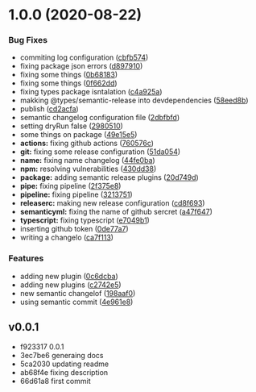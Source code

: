 # 1.0.0 (2020-08-22)


### Bug Fixes

* commiting log configuration ([cbfb574](https://github.com/codibre/boilerplate-base/commit/cbfb5746476101b82d80439ff488021c96a0e2b9))
* fixing package json errors ([d897910](https://github.com/codibre/boilerplate-base/commit/d8979106df34409d42d34c80cca9aab678f33bf5))
* fixing some things ([0b68183](https://github.com/codibre/boilerplate-base/commit/0b68183d729de2f7bd3ff049528f60604aa1c6e1))
* fixing some things ([0f662dd](https://github.com/codibre/boilerplate-base/commit/0f662ddde6591f5bf4bc3338e3ac7b2a643f94d5))
* fixing types package isntalation ([c4a925a](https://github.com/codibre/boilerplate-base/commit/c4a925a1ca4669187b0086db32c25a885a5c0970))
* makking @types/semantic-release into devdependencies ([58eed8b](https://github.com/codibre/boilerplate-base/commit/58eed8bc51d2602b1912d2d674b1d072d5a7018e))
* publish ([cd2acfa](https://github.com/codibre/boilerplate-base/commit/cd2acfaa41245c2acdd2732179f76b9d76048f91))
* semantic changelog configuration file ([2dbfbfd](https://github.com/codibre/boilerplate-base/commit/2dbfbfdb4e85c79be2013b2cfdc8901a8cb9f767))
* setting dryRun false ([2980510](https://github.com/codibre/boilerplate-base/commit/2980510f62328818c17d9238cdcdd4619edd5b29))
* some things on package ([49e15e5](https://github.com/codibre/boilerplate-base/commit/49e15e598b47105445f440ff5a4e346424102a2a))
* **actions:** fixing github actions ([760576c](https://github.com/codibre/boilerplate-base/commit/760576c9fd3957c9a16c510de0321d47398c9c74))
* **git:** fixing some release configuration ([51da054](https://github.com/codibre/boilerplate-base/commit/51da05438b112090175a3e8f2fc6dc9453929533))
* **name:** fixing name changelog ([44fe0ba](https://github.com/codibre/boilerplate-base/commit/44fe0ba092b2ad7d7635ccda8da2e94d0e6d940e))
* **npm:** resolving vulnerabilities ([430dd38](https://github.com/codibre/boilerplate-base/commit/430dd3869765a3f8ed57b602f11fda7e5f97bcd5))
* **package:** adding semantic release plugins ([20d749d](https://github.com/codibre/boilerplate-base/commit/20d749d28a18aaed70984d53913c92da08d5c99b))
* **pipe:** fixing pipeline ([2f375e8](https://github.com/codibre/boilerplate-base/commit/2f375e88e119f4dab805a45c5b4b3cffe4160be9))
* **pipeline:** fixing pipeline ([3213751](https://github.com/codibre/boilerplate-base/commit/32137514b62c080cbc7fc6113014a16292677691))
* **releaserc:** making new release configuration ([cd8f693](https://github.com/codibre/boilerplate-base/commit/cd8f693f9f4e62357bfd2e97099df8e2e3683544))
* **semanticyml:** fixing the name of github sercret ([a47f647](https://github.com/codibre/boilerplate-base/commit/a47f64716782377aae821bd328069cf378888897))
* **typescript:** fixing typescript ([e7049b1](https://github.com/codibre/boilerplate-base/commit/e7049b1b100cc0a821d488c06ddbb4e1e05d38b7))
* inserting github token ([0de77a7](https://github.com/codibre/boilerplate-base/commit/0de77a735fa7e2f89c606aab90875c78b074a575))
* writing a changelo ([ca7f113](https://github.com/codibre/boilerplate-base/commit/ca7f113c71a5963120d36ba7939127eb561fe206))


### Features

* adding new plugin ([0c6dcba](https://github.com/codibre/boilerplate-base/commit/0c6dcbaa81e31df8515f94d9f4a3f78afbf5961b))
* adding new plugins ([c2742e5](https://github.com/codibre/boilerplate-base/commit/c2742e57ce358710ce1ada3c50723285f502b73a))
* new semantic changelof ([198aaf0](https://github.com/codibre/boilerplate-base/commit/198aaf08142072cd1b1d5e8cf4ef1ee4178f905c))
* using semantic commit ([4e961e8](https://github.com/codibre/boilerplate-base/commit/4e961e894b403b06db9ed3563cf28672f554d9a9))

## v0.0.1

* f923317 0.0.1
* 3ec7be6 generaing docs
* 5ca2030 updating readme
* ab68f4e fixing description
* 66d61a8 first commit
